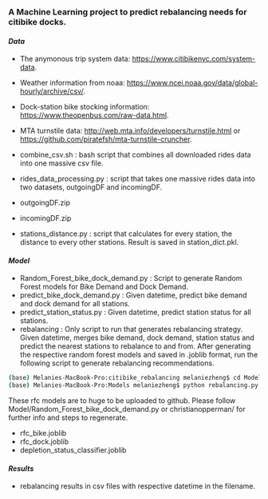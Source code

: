 ### A Machine Learning project to predict rebalancing needs for citibike docks.
#### <i>Data</i>
- The anymonous trip system data: https://www.citibikenyc.com/system-data.
- Weather information from noaa: https://www.ncei.noaa.gov/data/global-hourly/archive/csv/.
- Dock-station bike stocking information: https://www.theopenbus.com/raw-data.html.
- MTA turnstile data: http://web.mta.info/developers/turnstile.html or https://github.com/piratefsh/mta-turnstile-cruncher.

- combine_csv.sh : bash script that combines all downloaded rides data into one massive csv file.
- rides_data_processing.py : script that takes one massive rides data into two datasets, outgoingDF and incomingDF.
- outgoingDF.zip
- incomingDF.zip
- stations_distance.py : script that calculates for every station, the distance to every other stations. Result is saved in station_dict.pkl.

#### <i>Model</i>
- Random_Forest_bike_dock_demand.py : Script to generate Random Forest models for Bike Demand and Dock Demand.
- predict_bike_dock_demand.py : Given datetime, predict bike demand and dock demand for all stations.
- predict_station_status.py : Given datetime, predict station status for all stations. 
- rebalancing : Only script to run that generates rebalancing strategy. Given datetime, merges bike demand, dock demand, station status and predict the nearest stations to rebalance to and from.
After generating the respective random forest models and saved in .joblib format, run the following script to generate rebalancing recommendations.
```bash
(base) Melanies-MacBook-Pro:citibike_rebalancing melaniezheng$ cd Models/
(base) Melanies-MacBook-Pro:Models melaniezheng$ python rebalancing.py '2020-07-17 9:00'
```
These rfc models are to huge to be uploaded to github. Please follow Model/Random_Forest_bike_dock_demand.py or christianopperman/ for further info and steps to regenerate.
- rfc_bike.joblib
- rfc_dock.joblib
- depletion_status_classifier.joblib

#### <i>Results</i>
- rebalancing results in csv files with respective datetime in the filename.


